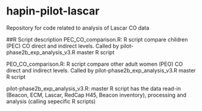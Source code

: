 # hapin-pilot-lascar
Repository for code related to analysis of Lascar CO data 

##R Script description
PEC_CO_comparison.R: R script compare children (PEC) CO direct and indirect levels. Called by pilot-phase2b_exp_analysis_v3.R 
master R script

PEO_CO_comparison.R: R script compare other adult women (PEO) CO direct and indirect levels. Called by pilot-phase2b_exp_analysis_v3.R 
master R script

pilot-phase2b_exp_analysis_v3.R: master R script has the data read-in (Beacon, ECM, Lascar, RedCap H45, Beacon inventory), processing and
analysis (calling sepecific R scripts)





